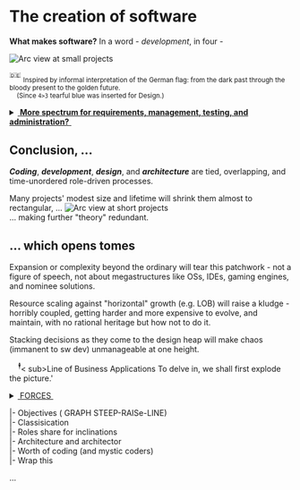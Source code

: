 # The creation of software

**What makes software?** In a word - _development_, in four - 

<picture>
  <img alt="Arc view at small projects" src="https://github.com/Kyriosity/read-write/blob/main/README+/pencraft/README+/_rsc/_img/darkCode2arcGold.jpg">
</picture>

<sup>:de:</sup> <sub>Inspired by informal interpretation of the German flag: from the dark past through the bloody present to the golden future.\
&nbsp;&nbsp;&nbsp;&nbsp;(Since `4>3` tearful blue was inserted for Design.)</sub>

<details>
<summary><ins>&nbsp;<b>More spectrum for requirements, management, testing, and administration?</b>&nbsp;</ins></summary>  
&nbsp;
  
These are **external** - optional and not, minor to strong, constructive and devastating (also neutral) - forces, factors, and drives. 

Which, culturally speaking, mix, tint, blur, or shade (if not wash off) the four paints. 

Initiative and funding render the canvas. Math/logic and artistic skills, domain expertise, and creativity prop the picture.

</details>

## Conclusion, ...

**_Coding_**, **_development_**, **_design_**, and **_architecture_** are tied, overlapping, and time-unordered role-driven processes.

Many projects' modest size and lifetime will shrink them almost to rectangular, ...
<picture>
  <img alt="Arc view at short projects" src="https://github.com/Kyriosity/read-write/blob/main/README+/pencraft/README+/_rsc/_img/C-D-D-A_midiPrj.jpg">
</picture>\
... making further "theory" redundant.

## ...  which opens tomes

Expansion or complexity beyond the ordinary will tear this patchwork - not a figure of speech, not about megastructures like OSs, IDEs, gaming engines, and nominee solutions.

Resource scaling against "horizontal" growth (e.g. LOB) will raise a kludge - horribly coupled, getting harder and more expensive to evolve, and maintain, with no rational heritage but how not to do it.

Stacking decisions as they come to the design heap will make chaos (immanent to sw dev) unmanageable at one height. 

&nbsp;&nbsp;&nbsp;&nbsp;<sup>🕴</sup>< sub>Line of Business Applications</sub>
To delve in, we shall first explode the picture.'

<details>
  <summary><ins>&nbsp;FORCES&nbsp;</ins></summary
  
    EFFERENT (CentriFugal)
              Sep of Converns(Roles)
        HOLDING:
            Commu
           Continuity

IMPEDANCE: DESIGN vs. REALIZATION

Ill commu: under value of code vs design
  
</details>

|- Objectives ( GRAPH STEEP-RAISe-LINE)\
|- Classisication\
|- Roles share for inclinations\
|- Architecture and architector\
|- Worth of coding (and mystic coders)\
|- Wrap this

...
